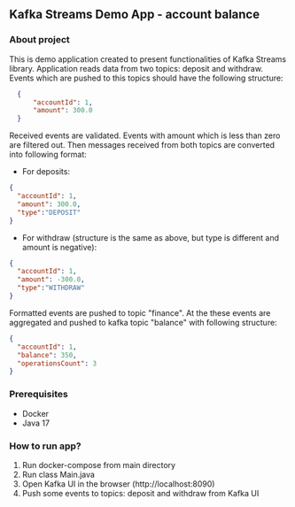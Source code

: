 ## Kafka Streams Demo App - account balance
### About project
This is demo application created to present functionalities of Kafka Streams library.
Application reads data from two topics: deposit and withdraw. Events which are pushed to
this topics should have the following structure:
```json
  {
      "accountId": 1,
      "amount": 300.0
  }
```
Received events are validated. Events with amount which is less than zero are filtered out.
Then messages received from both topics are converted into following format:
 - For deposits:
```json
{
  "accountId": 1,
  "amount": 300.0,
  "type":"DEPOSIT"
}
```
- For withdraw (structure is the same as above, but type is different and amount is negative):
```json
{
  "accountId": 1,
  "amount": -300.0,
  "type":"WITHDRAW"
}
```
Formatted events are pushed to topic "finance". At the these events are aggregated and
pushed to kafka topic "balance" with following structure:  
```json
{
  "accountId": 1,
  "balance": 350,
  "operationsCount": 3
}
```
### Prerequisites
- Docker
- Java 17
### How to run app?
1. Run docker-compose from main directory
2. Run class Main.java
3. Open Kafka UI in the browser (http://localhost:8090)
4. Push some events to topics: deposit and withdraw from Kafka UI
